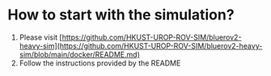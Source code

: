# How to start with the simulation?
1. Please visit [https://github.com/HKUST-UROP-ROV-SIM/bluerov2-heavy-sim](https://github.com/HKUST-UROP-ROV-SIM/bluerov2-heavy-sim/blob/main/docker/README.md)
2. Follow the instructions provided by the README
